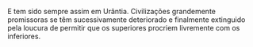 ﻿E tem sido sempre assim em Urântia. Civilizações grandemente promissoras se têm sucessivamente deteriorado e finalmente extinguido pela loucura de permitir que os superiores procriem livremente com os inferiores.